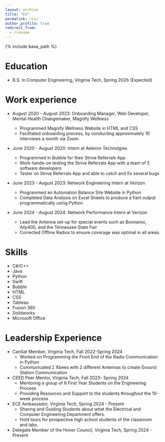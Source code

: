 ```yaml
---
layout: archive
title: "CV"
permalink: /cv/
author_profile: true
redirect_from:
  - /resume
---
```


{% include base_path %}

Education
======
* B.S. in Computer Engineering, Virginia Tech, Spring 2026 (Expected)

Work experience
======
* August 2020 - August 2023: Onboarding Manager, Web Developer, Mental Health Changemaker, Magnify Wellness
  * Programmed Magnify Wellness Website in HTML and CSS
  * Facilitated onboarding process, by conducting approximately 10 interviews a month via Zoom

* June 2020 - August 2020: Intern at Aeleron Technolgies
  * Programmed in Bubble for their Strive Referrals App
  * Work hands-on testing the Strive Referrals App with a team of 5 software developers
  * Tester on Strive Referrals App and able to catch and fix several bugs

* June 2023 - August 2023: Network Engineering Intern at Verizon
  * Programmed an Automation Balance Site Website in Python
  * Completed Data Analysis on Excel Sheets to produce a fianl output programmatically using Python

* June 2024 - August 2024: Network Performance Intern at Verizon
  * Lead the Antenna set-up for special events such as Bonnaroo, Ally400, and the Tennessee State Fair
  * Corrected Offline Radios to ensure coverage was optimal in all areas.
  
Skills
======
* C#/C++
* Java
* Python
* Swift
* Bubble
* HTML
* CSS
* Tableau
* Fusion 360
* Soildworks
* Microsoft Office

Leadership Experience
======
* CanSat Member, Virginia Tech, Fall 2022-Spring 2024
  * Worked on Programming the Front End of the Radio Communication in Python
  * Communicated 2 Xbees with 2 different Antennas to create Ground Station Communication
* CEED Peer Mentor, Virginia Tech, Fall 2023- Spring 2024
  * Mentoring a group of 8 First Year Students on the Engineering Process
  * Providing Resources and Support to the students throughout the 10-week process
* ECE Ambassador, Virginia Tech, Spring 2024 - Present
  * Sharing and Guiding Students about what the Electrical and Computer Engineering Department offers.
  * Hold tours for prospective high school students of the classroom and labs.
* Delegate Member of the Honor Council, Virginia Tech, Spring 2024 - Present
